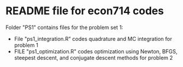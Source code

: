 # README file for econ714 codes

Folder "PS1" contains files for the problem set 1:

- File "ps1_integration.R" codes quadrature and MC integration for problem 1
- FILE "ps1_optimization.R" codes optimization using Newton, BFGS, steepest descent, and conjugate descent methods for problem 2
